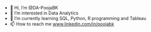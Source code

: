 - 👋 Hi, I’m @DA-PoojaBK
- 👀 I’m interested in Data Analytics
- 🌱 I’m currently learning SQL, Python, R programming and Tableau
- 📫 How to reach me www.linkedin.com/in/poojabk

<!---
DA-PoojaBK/DA-PoojaBK is a ✨ special ✨ repository because its `README.md` (this file) appears on your GitHub profile.
You can click the Preview link to take a look at your changes.
--->
